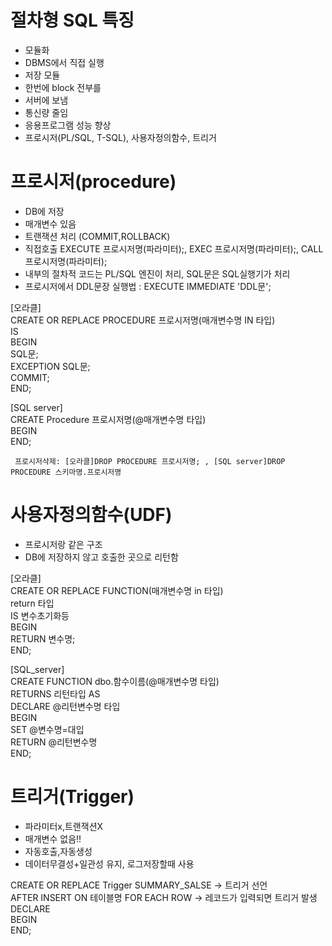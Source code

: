 # 절차형 SQL 특징
-  모듈화
-  DBMS에서 직접 실행
-  저장 모듈
-  한번에 block 전부를
-  서버에 보냄
-  통신량 줄임
-  응용프로그램 성능 향상
-  프로시저(PL/SQL, T-SQL), 사용자정의함수, 트리거

 # 프로시저(procedure)
 - DB에 저장
 - 매개변수 있음
 - 트랜잭션 처리 (COMMIT,ROLLBACK)
 - 직접호출 EXECUTE 프로시저명(파라미터);, EXEC 프로시저명(파라미터);, CALL 프로시저명(파라미터);
 - 내부의 절차적 코드는 PL/SQL 엔진이 처리, SQL문은 SQL실행기가 처리
 - 프로시저에서 DDL문장 실행법 : EXECUTE IMMEDIATE 'DDL문';

[오라클]  
CREATE OR REPLACE PROCEDURE 프로시저명(매개변수명 IN 타입)    
IS    
BEGIN    
 SQL문;   
 EXCEPTION SQL문;    
 COMMIT;    
END;    
     
[SQL server]       
CREATE Procedure 프로시저명(@매개변수명 타입)      
BEGIN      
END;   

     프로시저삭제: [오라클]DROP PROCEDURE 프로시저명; , [SQL server]DROP PROCEDURE 스키마명.프로시저명
      
 # 사용자정의함수(UDF)
 - 프로시저랑 같은 구조     
 - DB에 저장하지 않고 호출한 곳으로 리턴함     
    
[오라클]    
CREATE OR REPLACE FUNCTION(매개변수명 in 타입)    
return 타입     
IS 변수초기화등    
BEGIN    
RETURN 변수명;    
END;
       
[SQL_server]    
CREATE FUNCTION dbo.함수이름(@매개변수명 타입)   
RETURNS 리턴타입 AS    
DECLARE @리턴변수명 타입    
BEGIN      
SET @변수명=대입    
RETURN @리턴변수명   
END;     
        
 # 트리거(Trigger)
 - 파라미터x,트랜잭션X
 - 매개변수 없음!!
 - 자동호출,자동생성
 - 데이터무결성+일관성 유지, 로그저장할때 사용
    
CREATE OR REPLACE Trigger SUMMARY_SALSE → 트리거 선언    
AFTER INSERT ON 테이블명 FOR EACH ROW → 레코드가 입력되면 트리거 발생     
DECLARE     
BEGIN     
END;     
